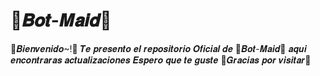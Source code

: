 # 🌹𝑩𝒐𝒕-𝑴𝒂𝒊𝒅🌹
🌹𝑩𝒊𝒆𝒏𝒗𝒆𝒏𝒊𝒅𝒐~!🌹 𝑻𝒆 𝒑𝒓𝒆𝒔𝒆𝒏𝒕𝒐 𝒆𝒍 𝒓𝒆𝒑𝒐𝒔𝒊𝒕𝒐𝒓𝒊𝒐 𝑶𝒇𝒊𝒄𝒊𝒂𝒍 𝒅𝒆 🌹𝑩𝒐𝒕-𝑴𝒂𝒊𝒅🌹 𝒂𝒒𝒖𝒊 𝒆𝒏𝒄𝒐𝒏𝒕𝒓𝒂𝒓𝒂𝒔 𝒂𝒄𝒕𝒖𝒂𝒍𝒊𝒛𝒂𝒄𝒊𝒐𝒏𝒆𝒔 𝑬𝒔𝒑𝒆𝒓𝒐 𝒒𝒖𝒆 𝒕𝒆 𝒈𝒖𝒔𝒕𝒆 💠𝑮𝒓𝒂𝒄𝒊𝒂𝒔 𝒑𝒐𝒓 𝒗𝒊𝒔𝒊𝒕𝒂𝒓💠
